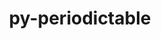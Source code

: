 ---
title: "py-periodictable"
layout: cache
categories: [package, develop]
meta: {"versions": ["1.5.0"], "compilers": ["gcc@=11.4.0", "gcc@=9.4.0", "oneapi@=2024.2.1"], "oss": ["ubuntu20.04", "ubuntu22.04"], "platforms": ["linux"], "targets": ["neoverse_v1", "neoverse_v2", "ppc64le", "x86_64_v3"], "stacks": ["e4s", "e4s-neoverse-v2", "e4s-neoverse_v1", "e4s-oneapi", "e4s-power", "root"], "num_specs": 35, "num_specs_by_stack": {"root": 35, "e4s-power": 7, "e4s-neoverse_v1": 7, "e4s-neoverse-v2": 7, "e4s": 7, "e4s-oneapi": 7}}
spec_details: [{"hash": "7vi6amv5mh6zrymuaab6bb26oan6bcba", "compiler": "gcc@=9.4.0", "versions": ["1.5.0"], "os": "ubuntu20.04", "platform": "linux", "target": "ppc64le", "variants": ["build_system=python_pip"], "stacks": ["root", "e4s-power"], "size": "-", "tarball": "https://binaries.spack.io/develop/build_cache/linux-ubuntu20.04-ppc64le/gcc-9.4.0/py-periodictable-1.5.0/linux-ubuntu20.04-ppc64le-gcc-9.4.0-py-periodictable-1.5.0-7vi6amv5mh6zrymuaab6bb26oan6bcba.spack"}, {"hash": "asy5diahfeplrnd6x2y5x5gvl3g6d32j", "compiler": "gcc@=9.4.0", "versions": ["1.5.0"], "os": "ubuntu20.04", "platform": "linux", "target": "ppc64le", "variants": ["build_system=python_pip"], "stacks": ["root", "e4s-power"], "size": "-", "tarball": "https://binaries.spack.io/develop/build_cache/linux-ubuntu20.04-ppc64le/gcc-9.4.0/py-periodictable-1.5.0/linux-ubuntu20.04-ppc64le-gcc-9.4.0-py-periodictable-1.5.0-asy5diahfeplrnd6x2y5x5gvl3g6d32j.spack"}, {"hash": "cbbl5wd7wb7tvdytgpamjbipccrnepcn", "compiler": "gcc@=9.4.0", "versions": ["1.5.0"], "os": "ubuntu20.04", "platform": "linux", "target": "ppc64le", "variants": ["build_system=python_pip"], "stacks": ["root", "e4s-power"], "size": "-", "tarball": "https://binaries.spack.io/develop/build_cache/linux-ubuntu20.04-ppc64le/gcc-9.4.0/py-periodictable-1.5.0/linux-ubuntu20.04-ppc64le-gcc-9.4.0-py-periodictable-1.5.0-cbbl5wd7wb7tvdytgpamjbipccrnepcn.spack"}, {"hash": "nhlyggi5q6hvthsuan3ckoofvvsen75w", "compiler": "gcc@=9.4.0", "versions": ["1.5.0"], "os": "ubuntu20.04", "platform": "linux", "target": "ppc64le", "variants": ["build_system=python_pip"], "stacks": ["root", "e4s-power"], "size": "-", "tarball": "https://binaries.spack.io/develop/build_cache/linux-ubuntu20.04-ppc64le/gcc-9.4.0/py-periodictable-1.5.0/linux-ubuntu20.04-ppc64le-gcc-9.4.0-py-periodictable-1.5.0-nhlyggi5q6hvthsuan3ckoofvvsen75w.spack"}, {"hash": "upgpl3gsa3lavclcbe7tro65l44dmmcz", "compiler": "gcc@=9.4.0", "versions": ["1.5.0"], "os": "ubuntu20.04", "platform": "linux", "target": "ppc64le", "variants": ["build_system=python_pip"], "stacks": ["root", "e4s-power"], "size": "-", "tarball": "https://binaries.spack.io/develop/build_cache/linux-ubuntu20.04-ppc64le/gcc-9.4.0/py-periodictable-1.5.0/linux-ubuntu20.04-ppc64le-gcc-9.4.0-py-periodictable-1.5.0-upgpl3gsa3lavclcbe7tro65l44dmmcz.spack"}, {"hash": "y7gkhhr6g47iwihg7ib4kcc2yoohxwm2", "compiler": "gcc@=9.4.0", "versions": ["1.5.0"], "os": "ubuntu20.04", "platform": "linux", "target": "ppc64le", "variants": ["build_system=python_pip"], "stacks": ["root", "e4s-power"], "size": "-", "tarball": "https://binaries.spack.io/develop/build_cache/linux-ubuntu20.04-ppc64le/gcc-9.4.0/py-periodictable-1.5.0/linux-ubuntu20.04-ppc64le-gcc-9.4.0-py-periodictable-1.5.0-y7gkhhr6g47iwihg7ib4kcc2yoohxwm2.spack"}, {"hash": "yc323jylokuacujmnkcu4kb3mwsacjqq", "compiler": "gcc@=9.4.0", "versions": ["1.5.0"], "os": "ubuntu20.04", "platform": "linux", "target": "ppc64le", "variants": ["build_system=python_pip"], "stacks": ["root", "e4s-power"], "size": "-", "tarball": "https://binaries.spack.io/develop/build_cache/linux-ubuntu20.04-ppc64le/gcc-9.4.0/py-periodictable-1.5.0/linux-ubuntu20.04-ppc64le-gcc-9.4.0-py-periodictable-1.5.0-yc323jylokuacujmnkcu4kb3mwsacjqq.spack"}, {"hash": "43ejwf4rzvuwumsdlcynvy4eb2l3b4lw", "compiler": "gcc@=11.4.0", "versions": ["1.5.0"], "os": "ubuntu22.04", "platform": "linux", "target": "neoverse_v1", "variants": ["build_system=python_pip"], "stacks": ["root", "e4s-neoverse_v1"], "size": "-", "tarball": "https://binaries.spack.io/develop/build_cache/linux-ubuntu22.04-neoverse_v1/gcc-11.4.0/py-periodictable-1.5.0/linux-ubuntu22.04-neoverse_v1-gcc-11.4.0-py-periodictable-1.5.0-43ejwf4rzvuwumsdlcynvy4eb2l3b4lw.spack"}, {"hash": "4duiajly5deslli4n6ohaqdenggrzu4d", "compiler": "gcc@=11.4.0", "versions": ["1.5.0"], "os": "ubuntu22.04", "platform": "linux", "target": "neoverse_v1", "variants": ["build_system=python_pip"], "stacks": ["root", "e4s-neoverse_v1"], "size": "-", "tarball": "https://binaries.spack.io/develop/build_cache/linux-ubuntu22.04-neoverse_v1/gcc-11.4.0/py-periodictable-1.5.0/linux-ubuntu22.04-neoverse_v1-gcc-11.4.0-py-periodictable-1.5.0-4duiajly5deslli4n6ohaqdenggrzu4d.spack"}, {"hash": "6iquixqe2ndn75zypytf5bvgec3q3qjk", "compiler": "gcc@=11.4.0", "versions": ["1.5.0"], "os": "ubuntu22.04", "platform": "linux", "target": "neoverse_v1", "variants": ["build_system=python_pip"], "stacks": ["root", "e4s-neoverse_v1"], "size": "-", "tarball": "https://binaries.spack.io/develop/build_cache/linux-ubuntu22.04-neoverse_v1/gcc-11.4.0/py-periodictable-1.5.0/linux-ubuntu22.04-neoverse_v1-gcc-11.4.0-py-periodictable-1.5.0-6iquixqe2ndn75zypytf5bvgec3q3qjk.spack"}, {"hash": "gibcgdjmyxyelajranpo4grlywegyg4e", "compiler": "gcc@=11.4.0", "versions": ["1.5.0"], "os": "ubuntu22.04", "platform": "linux", "target": "neoverse_v1", "variants": ["build_system=python_pip"], "stacks": ["root", "e4s-neoverse_v1"], "size": "-", "tarball": "https://binaries.spack.io/develop/build_cache/linux-ubuntu22.04-neoverse_v1/gcc-11.4.0/py-periodictable-1.5.0/linux-ubuntu22.04-neoverse_v1-gcc-11.4.0-py-periodictable-1.5.0-gibcgdjmyxyelajranpo4grlywegyg4e.spack"}, {"hash": "ua5rj3v7dfembvg3fjtu6us5xgtqardu", "compiler": "gcc@=11.4.0", "versions": ["1.5.0"], "os": "ubuntu22.04", "platform": "linux", "target": "neoverse_v1", "variants": ["build_system=python_pip"], "stacks": ["root", "e4s-neoverse_v1"], "size": "-", "tarball": "https://binaries.spack.io/develop/build_cache/linux-ubuntu22.04-neoverse_v1/gcc-11.4.0/py-periodictable-1.5.0/linux-ubuntu22.04-neoverse_v1-gcc-11.4.0-py-periodictable-1.5.0-ua5rj3v7dfembvg3fjtu6us5xgtqardu.spack"}, {"hash": "ue4zlgzszihnro5zkwlkyser3dirgrsz", "compiler": "gcc@=11.4.0", "versions": ["1.5.0"], "os": "ubuntu22.04", "platform": "linux", "target": "neoverse_v1", "variants": ["build_system=python_pip"], "stacks": ["root", "e4s-neoverse_v1"], "size": "-", "tarball": "https://binaries.spack.io/develop/build_cache/linux-ubuntu22.04-neoverse_v1/gcc-11.4.0/py-periodictable-1.5.0/linux-ubuntu22.04-neoverse_v1-gcc-11.4.0-py-periodictable-1.5.0-ue4zlgzszihnro5zkwlkyser3dirgrsz.spack"}, {"hash": "vwu4gyodvevbx3kfo75rhe5esn6akcc4", "compiler": "gcc@=11.4.0", "versions": ["1.5.0"], "os": "ubuntu22.04", "platform": "linux", "target": "neoverse_v1", "variants": ["build_system=python_pip"], "stacks": ["root", "e4s-neoverse_v1"], "size": "-", "tarball": "https://binaries.spack.io/develop/build_cache/linux-ubuntu22.04-neoverse_v1/gcc-11.4.0/py-periodictable-1.5.0/linux-ubuntu22.04-neoverse_v1-gcc-11.4.0-py-periodictable-1.5.0-vwu4gyodvevbx3kfo75rhe5esn6akcc4.spack"}, {"hash": "4brcvhkwalpay4dsqjqyfrnd4eyflo57", "compiler": "gcc@=11.4.0", "versions": ["1.5.0"], "os": "ubuntu22.04", "platform": "linux", "target": "neoverse_v2", "variants": ["build_system=python_pip"], "stacks": ["root", "e4s-neoverse-v2"], "size": "-", "tarball": "https://binaries.spack.io/develop/build_cache/linux-ubuntu22.04-neoverse_v2/gcc-11.4.0/py-periodictable-1.5.0/linux-ubuntu22.04-neoverse_v2-gcc-11.4.0-py-periodictable-1.5.0-4brcvhkwalpay4dsqjqyfrnd4eyflo57.spack"}, {"hash": "dhgpgcmxgkxlhxc5pfgurkos4wjdyz5y", "compiler": "gcc@=11.4.0", "versions": ["1.5.0"], "os": "ubuntu22.04", "platform": "linux", "target": "neoverse_v2", "variants": ["build_system=python_pip"], "stacks": ["root", "e4s-neoverse-v2"], "size": "-", "tarball": "https://binaries.spack.io/develop/build_cache/linux-ubuntu22.04-neoverse_v2/gcc-11.4.0/py-periodictable-1.5.0/linux-ubuntu22.04-neoverse_v2-gcc-11.4.0-py-periodictable-1.5.0-dhgpgcmxgkxlhxc5pfgurkos4wjdyz5y.spack"}, {"hash": "fnucv4ta7v5edfqzflx26plvrgzrmuph", "compiler": "gcc@=11.4.0", "versions": ["1.5.0"], "os": "ubuntu22.04", "platform": "linux", "target": "neoverse_v2", "variants": ["build_system=python_pip"], "stacks": ["root", "e4s-neoverse-v2"], "size": "-", "tarball": "https://binaries.spack.io/develop/build_cache/linux-ubuntu22.04-neoverse_v2/gcc-11.4.0/py-periodictable-1.5.0/linux-ubuntu22.04-neoverse_v2-gcc-11.4.0-py-periodictable-1.5.0-fnucv4ta7v5edfqzflx26plvrgzrmuph.spack"}, {"hash": "gvenzu2fmmr6bty3udj42ad2aps2mgct", "compiler": "gcc@=11.4.0", "versions": ["1.5.0"], "os": "ubuntu22.04", "platform": "linux", "target": "neoverse_v2", "variants": ["build_system=python_pip"], "stacks": ["root", "e4s-neoverse-v2"], "size": "-", "tarball": "https://binaries.spack.io/develop/build_cache/linux-ubuntu22.04-neoverse_v2/gcc-11.4.0/py-periodictable-1.5.0/linux-ubuntu22.04-neoverse_v2-gcc-11.4.0-py-periodictable-1.5.0-gvenzu2fmmr6bty3udj42ad2aps2mgct.spack"}, {"hash": "j4shbqrvq6yxma2gq3eeixprqom4p6nl", "compiler": "gcc@=11.4.0", "versions": ["1.5.0"], "os": "ubuntu22.04", "platform": "linux", "target": "neoverse_v2", "variants": ["build_system=python_pip"], "stacks": ["root", "e4s-neoverse-v2"], "size": "-", "tarball": "https://binaries.spack.io/develop/build_cache/linux-ubuntu22.04-neoverse_v2/gcc-11.4.0/py-periodictable-1.5.0/linux-ubuntu22.04-neoverse_v2-gcc-11.4.0-py-periodictable-1.5.0-j4shbqrvq6yxma2gq3eeixprqom4p6nl.spack"}, {"hash": "u7kysvdfb4jychxvh4dpzhyh37uwbi3j", "compiler": "gcc@=11.4.0", "versions": ["1.5.0"], "os": "ubuntu22.04", "platform": "linux", "target": "neoverse_v2", "variants": ["build_system=python_pip"], "stacks": ["root", "e4s-neoverse-v2"], "size": "-", "tarball": "https://binaries.spack.io/develop/build_cache/linux-ubuntu22.04-neoverse_v2/gcc-11.4.0/py-periodictable-1.5.0/linux-ubuntu22.04-neoverse_v2-gcc-11.4.0-py-periodictable-1.5.0-u7kysvdfb4jychxvh4dpzhyh37uwbi3j.spack"}, {"hash": "vylwigs2ewfggvpaemea7isaue4xuwwk", "compiler": "gcc@=11.4.0", "versions": ["1.5.0"], "os": "ubuntu22.04", "platform": "linux", "target": "neoverse_v2", "variants": ["build_system=python_pip"], "stacks": ["root", "e4s-neoverse-v2"], "size": "-", "tarball": "https://binaries.spack.io/develop/build_cache/linux-ubuntu22.04-neoverse_v2/gcc-11.4.0/py-periodictable-1.5.0/linux-ubuntu22.04-neoverse_v2-gcc-11.4.0-py-periodictable-1.5.0-vylwigs2ewfggvpaemea7isaue4xuwwk.spack"}, {"hash": "2njz5wp5c63hfrcenycgd2ro77qnf37i", "compiler": "gcc@=11.4.0", "versions": ["1.5.0"], "os": "ubuntu22.04", "platform": "linux", "target": "x86_64_v3", "variants": ["build_system=python_pip"], "stacks": ["root", "e4s"], "size": "-", "tarball": "https://binaries.spack.io/develop/build_cache/linux-ubuntu22.04-x86_64_v3/gcc-11.4.0/py-periodictable-1.5.0/linux-ubuntu22.04-x86_64_v3-gcc-11.4.0-py-periodictable-1.5.0-2njz5wp5c63hfrcenycgd2ro77qnf37i.spack"}, {"hash": "64fagiht6uzlmjyxxtksbyd7gmilfqhp", "compiler": "gcc@=11.4.0", "versions": ["1.5.0"], "os": "ubuntu22.04", "platform": "linux", "target": "x86_64_v3", "variants": ["build_system=python_pip"], "stacks": ["root", "e4s"], "size": "-", "tarball": "https://binaries.spack.io/develop/build_cache/linux-ubuntu22.04-x86_64_v3/gcc-11.4.0/py-periodictable-1.5.0/linux-ubuntu22.04-x86_64_v3-gcc-11.4.0-py-periodictable-1.5.0-64fagiht6uzlmjyxxtksbyd7gmilfqhp.spack"}, {"hash": "6cqjycmse37eheqbuq5uzqmz3ecrsjrr", "compiler": "gcc@=11.4.0", "versions": ["1.5.0"], "os": "ubuntu22.04", "platform": "linux", "target": "x86_64_v3", "variants": ["build_system=python_pip"], "stacks": ["root", "e4s"], "size": "-", "tarball": "https://binaries.spack.io/develop/build_cache/linux-ubuntu22.04-x86_64_v3/gcc-11.4.0/py-periodictable-1.5.0/linux-ubuntu22.04-x86_64_v3-gcc-11.4.0-py-periodictable-1.5.0-6cqjycmse37eheqbuq5uzqmz3ecrsjrr.spack"}, {"hash": "6xomkf5ow5qsns56zavk7eoterde7nlu", "compiler": "gcc@=11.4.0", "versions": ["1.5.0"], "os": "ubuntu22.04", "platform": "linux", "target": "x86_64_v3", "variants": ["build_system=python_pip"], "stacks": ["root", "e4s"], "size": "-", "tarball": "https://binaries.spack.io/develop/build_cache/linux-ubuntu22.04-x86_64_v3/gcc-11.4.0/py-periodictable-1.5.0/linux-ubuntu22.04-x86_64_v3-gcc-11.4.0-py-periodictable-1.5.0-6xomkf5ow5qsns56zavk7eoterde7nlu.spack"}, {"hash": "d5sktxaa6jcubxxxwdincn4alwck3lpo", "compiler": "gcc@=11.4.0", "versions": ["1.5.0"], "os": "ubuntu22.04", "platform": "linux", "target": "x86_64_v3", "variants": ["build_system=python_pip"], "stacks": ["root", "e4s"], "size": "-", "tarball": "https://binaries.spack.io/develop/build_cache/linux-ubuntu22.04-x86_64_v3/gcc-11.4.0/py-periodictable-1.5.0/linux-ubuntu22.04-x86_64_v3-gcc-11.4.0-py-periodictable-1.5.0-d5sktxaa6jcubxxxwdincn4alwck3lpo.spack"}, {"hash": "i4cr6pitaxzn7ijybhuk4w54zsacgu5g", "compiler": "gcc@=11.4.0", "versions": ["1.5.0"], "os": "ubuntu22.04", "platform": "linux", "target": "x86_64_v3", "variants": ["build_system=python_pip"], "stacks": ["root", "e4s"], "size": "-", "tarball": "https://binaries.spack.io/develop/build_cache/linux-ubuntu22.04-x86_64_v3/gcc-11.4.0/py-periodictable-1.5.0/linux-ubuntu22.04-x86_64_v3-gcc-11.4.0-py-periodictable-1.5.0-i4cr6pitaxzn7ijybhuk4w54zsacgu5g.spack"}, {"hash": "knldizn7kj2bk7ukbqagctufn75qev3d", "compiler": "gcc@=11.4.0", "versions": ["1.5.0"], "os": "ubuntu22.04", "platform": "linux", "target": "x86_64_v3", "variants": ["build_system=python_pip"], "stacks": ["root", "e4s"], "size": "-", "tarball": "https://binaries.spack.io/develop/build_cache/linux-ubuntu22.04-x86_64_v3/gcc-11.4.0/py-periodictable-1.5.0/linux-ubuntu22.04-x86_64_v3-gcc-11.4.0-py-periodictable-1.5.0-knldizn7kj2bk7ukbqagctufn75qev3d.spack"}, {"hash": "cjsxqah6s7pupc4jqeuezwqlv6hii2yj", "compiler": "oneapi@=2024.2.1", "versions": ["1.5.0"], "os": "ubuntu22.04", "platform": "linux", "target": "x86_64_v3", "variants": ["build_system=python_pip"], "stacks": ["root", "e4s-oneapi"], "size": "-", "tarball": "https://binaries.spack.io/develop/build_cache/linux-ubuntu22.04-x86_64_v3/oneapi-2024.2.1/py-periodictable-1.5.0/linux-ubuntu22.04-x86_64_v3-oneapi-2024.2.1-py-periodictable-1.5.0-cjsxqah6s7pupc4jqeuezwqlv6hii2yj.spack"}, {"hash": "erzfehkepqz7ibquhnjcgkt56cmhe3ug", "compiler": "oneapi@=2024.2.1", "versions": ["1.5.0"], "os": "ubuntu22.04", "platform": "linux", "target": "x86_64_v3", "variants": ["build_system=python_pip"], "stacks": ["root", "e4s-oneapi"], "size": "-", "tarball": "https://binaries.spack.io/develop/build_cache/linux-ubuntu22.04-x86_64_v3/oneapi-2024.2.1/py-periodictable-1.5.0/linux-ubuntu22.04-x86_64_v3-oneapi-2024.2.1-py-periodictable-1.5.0-erzfehkepqz7ibquhnjcgkt56cmhe3ug.spack"}, {"hash": "hdte7aisnq2gqm3hyc2hi3xwrf663k2c", "compiler": "oneapi@=2024.2.1", "versions": ["1.5.0"], "os": "ubuntu22.04", "platform": "linux", "target": "x86_64_v3", "variants": ["build_system=python_pip"], "stacks": ["root", "e4s-oneapi"], "size": "-", "tarball": "https://binaries.spack.io/develop/build_cache/linux-ubuntu22.04-x86_64_v3/oneapi-2024.2.1/py-periodictable-1.5.0/linux-ubuntu22.04-x86_64_v3-oneapi-2024.2.1-py-periodictable-1.5.0-hdte7aisnq2gqm3hyc2hi3xwrf663k2c.spack"}, {"hash": "oajolybeqy7j3md6kk7mqpk5ornkhfdk", "compiler": "oneapi@=2024.2.1", "versions": ["1.5.0"], "os": "ubuntu22.04", "platform": "linux", "target": "x86_64_v3", "variants": ["build_system=python_pip"], "stacks": ["root", "e4s-oneapi"], "size": "-", "tarball": "https://binaries.spack.io/develop/build_cache/linux-ubuntu22.04-x86_64_v3/oneapi-2024.2.1/py-periodictable-1.5.0/linux-ubuntu22.04-x86_64_v3-oneapi-2024.2.1-py-periodictable-1.5.0-oajolybeqy7j3md6kk7mqpk5ornkhfdk.spack"}, {"hash": "oh434uezugf3ivmijufxaqgjc7trebzd", "compiler": "oneapi@=2024.2.1", "versions": ["1.5.0"], "os": "ubuntu22.04", "platform": "linux", "target": "x86_64_v3", "variants": ["build_system=python_pip"], "stacks": ["root", "e4s-oneapi"], "size": "-", "tarball": "https://binaries.spack.io/develop/build_cache/linux-ubuntu22.04-x86_64_v3/oneapi-2024.2.1/py-periodictable-1.5.0/linux-ubuntu22.04-x86_64_v3-oneapi-2024.2.1-py-periodictable-1.5.0-oh434uezugf3ivmijufxaqgjc7trebzd.spack"}, {"hash": "sbzio4bcqec6xmh526hkysem2pe4fp6g", "compiler": "oneapi@=2024.2.1", "versions": ["1.5.0"], "os": "ubuntu22.04", "platform": "linux", "target": "x86_64_v3", "variants": ["build_system=python_pip"], "stacks": ["root", "e4s-oneapi"], "size": "-", "tarball": "https://binaries.spack.io/develop/build_cache/linux-ubuntu22.04-x86_64_v3/oneapi-2024.2.1/py-periodictable-1.5.0/linux-ubuntu22.04-x86_64_v3-oneapi-2024.2.1-py-periodictable-1.5.0-sbzio4bcqec6xmh526hkysem2pe4fp6g.spack"}, {"hash": "vcvqa7ko2ah27ig4c7yknx5qxugx7sn6", "compiler": "oneapi@=2024.2.1", "versions": ["1.5.0"], "os": "ubuntu22.04", "platform": "linux", "target": "x86_64_v3", "variants": ["build_system=python_pip"], "stacks": ["root", "e4s-oneapi"], "size": "-", "tarball": "https://binaries.spack.io/develop/build_cache/linux-ubuntu22.04-x86_64_v3/oneapi-2024.2.1/py-periodictable-1.5.0/linux-ubuntu22.04-x86_64_v3-oneapi-2024.2.1-py-periodictable-1.5.0-vcvqa7ko2ah27ig4c7yknx5qxugx7sn6.spack"}]
---